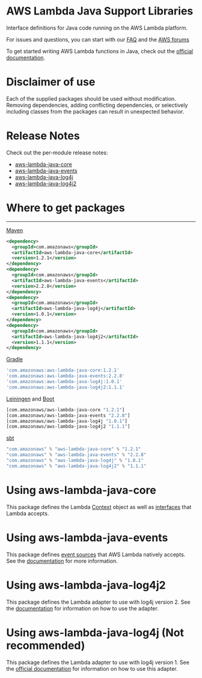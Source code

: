 # AWS Lambda Java Support Libraries
Interface definitions for Java code running on the AWS Lambda platform.

For issues and questions, you can start with our [FAQ](https://aws.amazon.com/lambda/faqs/)
 and the [AWS forums](https://forums.aws.amazon.com/forum.jspa?forumID=186)

To get started writing AWS Lambda functions in Java, check out the [official documentation](http://docs.aws.amazon.com/lambda/latest/dg/java-gs.html).

# Disclaimer of use

Each of the supplied packages should be used without modification. Removing
dependencies, adding conflicting dependencies, or selectively including classes
from the packages can result in unexpected behavior.

# Release Notes

Check out the per-module release notes:
- [aws-lambda-java-core](aws-lambda-java-core/RELEASE.CHANGELOG.md)
- [aws-lambda-java-events](aws-lambda-java-events/RELEASE.CHANGELOG.md)
- [aws-lambda-java-log4j](aws-lambda-java-log4j/RELEASE.CHANGELOG.md)
- [aws-lambda-java-log4j2](aws-lambda-java-log4j2/RELEASE.CHANGELOG.md)

# Where to get packages
___

[Maven](https://maven.apache.org)

```xml
<dependency>
  <groupId>com.amazonaws</groupId>
  <artifactId>aws-lambda-java-core</artifactId>
  <version>1.2.1</version>
</dependency>
<dependency>
  <groupId>com.amazonaws</groupId>
  <artifactId>aws-lambda-java-events</artifactId>
  <version>2.2.8</version>
</dependency>
<dependency>
  <groupId>com.amazonaws</groupId>
  <artifactId>aws-lambda-java-log4j</artifactId>
  <version>1.0.1</version>
</dependency>
<dependency>
  <groupId>com.amazonaws</groupId>
  <artifactId>aws-lambda-java-log4j2</artifactId>
  <version>1.1.1</version>
</dependency>
```

[Gradle](https://gradle.org)

```groovy
'com.amazonaws:aws-lambda-java-core:1.2.1'
'com.amazonaws:aws-lambda-java-events:2.2.8'
'com.amazonaws:aws-lambda-java-log4j:1.0.1'
'com.amazonaws:aws-lambda-java-log4j2:1.1.1'
```

[Leiningen](http://leiningen.org) and [Boot](http://boot-clj.com)

```clojure
[com.amazonaws/aws-lambda-java-core "1.2.1"]
[com.amazonaws/aws-lambda-java-events "2.2.8"]
[com.amazonaws/aws-lambda-java-log4j "1.0.1"]
[com.amazonaws/aws-lambda-java-log4j2 "1.1.1"]
```

[sbt](http://www.scala-sbt.org)

```scala
"com.amazonaws" % "aws-lambda-java-core" % "1.2.1"
"com.amazonaws" % "aws-lambda-java-events" % "2.2.8"
"com.amazonaws" % "aws-lambda-java-log4j" % "1.0.1"
"com.amazonaws" % "aws-lambda-java-log4j2" % "1.1.1"
```

# Using aws-lambda-java-core

This package defines the Lambda [Context](http://docs.aws.amazon.com/lambda/latest/dg/java-context-object.html) object
 as well as [interfaces](http://docs.aws.amazon.com/lambda/latest/dg/java-handler-using-predefined-interfaces.html) that Lambda accepts.

# Using aws-lambda-java-events

This package defines [event sources](http://docs.aws.amazon.com/lambda/latest/dg/intro-invocation-modes.html) that AWS Lambda natively accepts. 
See the [documentation](aws-lambda-java-events/README.md) for more information.

# Using aws-lambda-java-log4j2

This package defines the Lambda adapter to use with log4j version 2. 
See the [documentation](aws-lambda-java-log4j2/README.md) for information on how to use the adapter.

# Using aws-lambda-java-log4j (Not recommended)

This package defines the Lambda adapter to use with log4j version 1. 
See the [official documentation](http://docs.aws.amazon.com/lambda/latest/dg/java-logging.html#java-wt-logging-using-log4j) for information on how to use this adapter.
